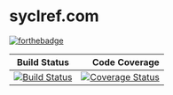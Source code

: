 # syclref.com

[![forthebadge](https://forthebadge.com/images/badges/made-with-ruby.svg)](https://forthebadge.com)

| Build Status  | Code Coverage |
| ------------- |--------------:|
| [![Build Status](https://travis-ci.com/GeorgeWeb/syclref.svg?branch=master)](https://travis-ci.com/GeorgeWeb/syclref) | [![Coverage Status](https://coveralls.io/repos/github/GeorgeWeb/syclref/badge.svg?branch=master)](https://coveralls.io/github/GeorgeWeb/syclref?branch=master) |
